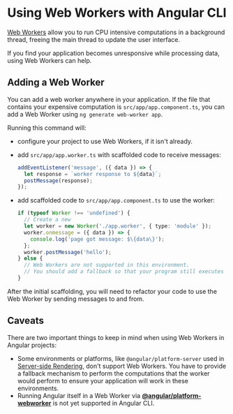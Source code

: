 # Using Web Workers with Angular CLI

[Web Workers](https://developer.mozilla.org/en-US/docs/Web/API/Web_Workers_API) allow you to run CPU intensive computations in a background thread, freeing the main thread to update the user interface.

If you find your application becomes unresponsive while processing data, using Web Workers can help.

## Adding a Web Worker

You can add a web worker anywhere in your application. If the file that contains your expensive computation is `src/app/app.component.ts`, you can add a Web Worker using `ng generate web-worker app`.

Running this command will:

- configure your project to use Web Workers, if it isn't already.
- add `src/app/app.worker.ts` with scaffolded code to receive messages:

  ```typescript
  addEventListener('message', ({ data }) => {
    let response = `worker response to ${data}`;
    postMessage(response);
  });
  ```

- add scaffolded code to `src/app/app.component.ts` to use the worker:

  ```typescript
  if (typeof Worker !== 'undefined') {
    // Create a new
    let worker = new Worker('./app.worker', { type: 'module' });
    worker.onmessage = ({ data }) => {
      console.log('page got message: $\{data\}');
    };
    worker.postMessage('hello');
  } else {
    // Web Workers are not supported in this environment.
    // You should add a fallback so that your program still executes correctly.
  }
  ```

After the initial scaffolding, you will need to refactor your code to use the Web Worker by sending messages to and from.

## Caveats

There are two important things to keep in mind when using Web Workers in Angular projects:

- Some environments or platforms, like `@angular/platform-server` used in [Server-side Rendering](guide/universal), don't support Web Workers. You have to provide a fallback mechanism to perform the computations that the worker would perform to ensure your application will work in these environments.
- Running Angular itself in a Web Worker via [**@angular/platform-webworker**](api/platform-webworker) is not yet supported in Angular CLI.
